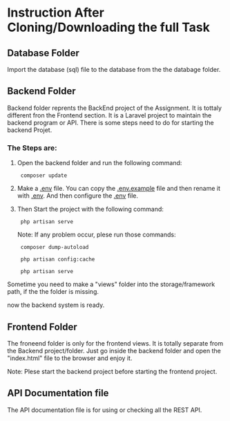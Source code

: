 # Instruction After Cloning/Downloading the full Task


## Database Folder

Import the database (sql) file to the database from the the databage folder.

## Backend Folder

Backend folder reprents the BackEnd project of the Assignment. It is tottaly different fron the Frontend section. It is a Laravel project to maintain the backend program or API. There is some steps need to do for starting the backend Projet.

### The Steps are:

1. Open the backend folder and run the following command:

        composer update

2. Make a [.env](https://laravel.com/docs) file. You can copy the [.env.example](https://laravel.com/docs) file and then rename it with [.env](https://laravel.com/docs). And then configure the [.env](https://laravel.com/docs) file.

3. Then Start the project with the following command:

        php artisan serve

    Note: If any problem occur, plese run those commands:

        composer dump-autoload

        php artisan config:cache

        php artisan serve

Sometime you need to make a "views" folder into the storage/framework path, if the the folder is missing.

now the backend system is ready.

## Frontend Folder

The froneend folder is only for the frontend views. It is totally separate from the Backend project/folder. Just go inside the backend folder and open the "index.html" file to the browser and enjoy it.

Note: Plese start the backend project before starting the frontend project.

## API Documentation file

The API documentation file is for using or checking all the REST API.